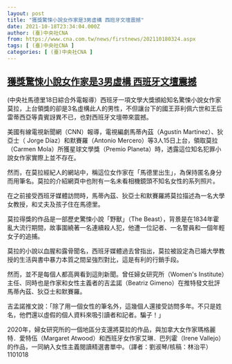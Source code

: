 ```yaml
---
layout: post
title: "獲獎驚悚小說女作家是3男虛構 西班牙文壇震撼"
date: 2021-10-18T23:34:04.000Z
author: (臺)中央社CNA
from: https://www.cna.com.tw/news/firstnews/202110180324.aspx
tags: [ (臺)中央社CNA ]
categories: [ (臺)中央社CNA ]
---
```

<!--1634600044000-->
[獲獎驚悚小說女作家是3男虛構 西班牙文壇震撼](https://www.cna.com.tw/news/firstnews/202110180324.aspx)
------

<div>
<div></div><div><p>(中央社馬德里18日綜合外電報導）西班牙一項文學大獎頒給知名驚悚小說女作家莫拉，上台領獎的卻是3名虛構此人的男性，不但讓台下的國王菲利佩六世和王后雷蒂西亞等貴賓訝異不已，也對西班牙文壇帶來震撼。</p><p>美國有線電視新聞網（CNN）報導，電視編劇馬蒂內茲（Agustín Martínez）、狄亞士（ Jorge Díaz）和默賽羅（Antonio Mercero）等3人15日上台，領取莫拉（Carmen Mola）所獲星球文學獎（Premio Planeta）時，透露這位知名犯罪小說女作家實際上並不存在。</p><p>然而，在莫拉經紀人的網站中，稱這位女作家在「馬德里出生」，為保持匿名身分而用筆名。莫拉的介紹網頁中也附有一名未看相機鏡頭不知名女性的系列照片。</p><p>在之前接受西班牙媒體訪問時，馬蒂內茲、狄亞士和默賽羅將莫拉描述為一名大學女教授，和丈夫及孩子住在馬德里。</p><p>莫拉得獎的作品是一部歷史驚悚小說「野獸」（The Beast），背景是在1834年霍亂大流行期間，故事圍繞著一名連續殺人犯，他遭一位記者、一名警員和一個年輕女子的追捕。</p><p>莫拉的小說以血腥和露骨聞名，西班牙媒體過去曾指出，莫拉被設定為已婚大學教授的生活與書中暴力本質之間呈強烈對比，這是有利的行銷手段。</p><p>然而，並不是每個人都高興看到這則新聞。曾任婦女研究所（Women's Institute）主任、同時也是作家和女性主義者的吉孟諾（Beatriz Gimeno）在推特發文批評馬蒂內茲、狄亞士和默賽羅。</p><p>吉孟諾推文說：「除了用一個女性的筆名外，這幾個人還接受訪問多年。不只是姓名，他們還以虛假的個人資料來吸引讀者和記者。騙子！」</p><p>2020年，婦女研究所的一個地區分支還將莫拉的作品，與加拿大女作家瑪格麗特．愛特伍（Margaret Atwood）和西班牙女作家艾琳．巴列霍（Irene Vallejo）的作品，一同納入女性主義閱讀精選書單中。（譯者：劉淑琴/核稿：林治平）1101018</p></div>
</div>
